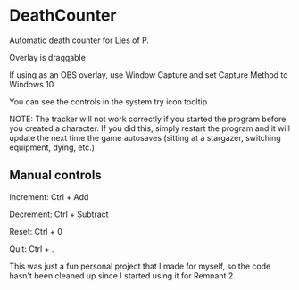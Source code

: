 # DeathCounter
Automatic death counter for Lies of P.

Overlay is draggable

If using as an OBS overlay, use Window Capture and set Capture Method to Windows 10

You can see the controls in the system try icon tooltip

NOTE: The tracker will not work correctly if you started the program before you created a character. If you did this, simply restart the program and it will update the next time the game autosaves (sitting at a stargazer, switching equipment, dying, etc.)

## Manual controls

Increment: Ctrl + Add

Decrement: Ctrl + Subtract

Reset: Ctrl + 0

Quit: Ctrl + .

This was just a fun personal project that I made for myself, so the code hasn't been cleaned up since I started using it for Remnant 2.
